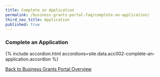 ```yaml
---
title: Complete an Application
permalink: /business-grants-portal-faq/complete-an-application/
third_nav_title: Application
published: true
---
```


### Complete an Application

{% include accordion.html accordions=site.data.acc002-complete-an-application.accordion %}

[Back to Business Grants Portal Overview](/business-grants-portal/)